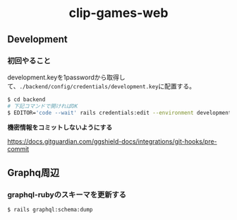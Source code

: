 <p><h1 align="center">clip-games-web</h1></p>

## Development

### 初回やること

development.keyを1passwordから取得して、`./backend/config/credentials/development.key`に配置する。

```bash
$ cd backend
# 下記コマンドで開ければOK
$ EDITOR='code --wait' rails credentials:edit --environment development
```

**機密情報をコミットしないようにする**

https://docs.gitguardian.com/ggshield-docs/integrations/git-hooks/pre-commit

## Graphq周辺

### graphql-rubyのスキーマを更新する

```bash
$ rails graphql:schema:dump 
```
